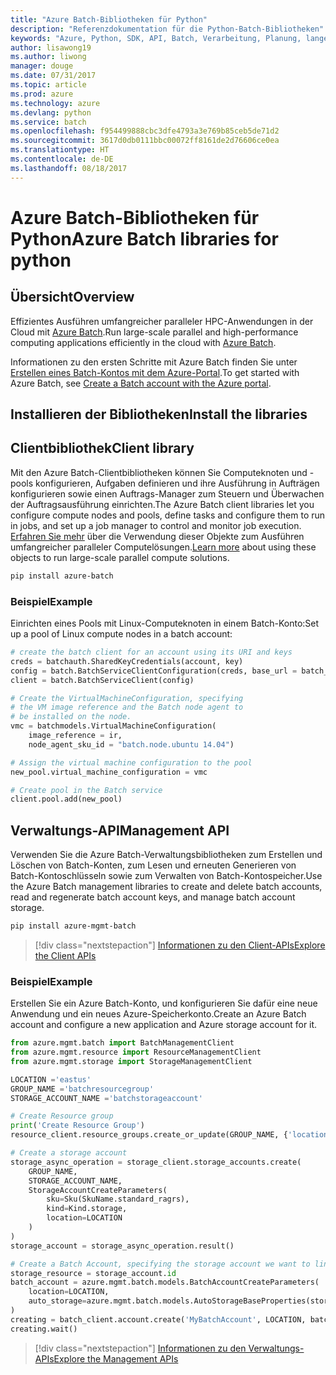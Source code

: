 ```yaml
---
title: "Azure Batch-Bibliotheken für Python"
description: "Referenzdokumentation für die Python-Batch-Bibliotheken"
keywords: "Azure, Python, SDK, API, Batch, Verarbeitung, Planung, lange Ausführungszeit"
author: lisawong19
ms.author: liwong
manager: douge
ms.date: 07/31/2017
ms.topic: article
ms.prod: azure
ms.technology: azure
ms.devlang: python
ms.service: batch
ms.openlocfilehash: f954499888cbc3dfe4793a3e769b85ceb5de71d2
ms.sourcegitcommit: 3617d0db0111bbc00072ff8161de2d76606ce0ea
ms.translationtype: HT
ms.contentlocale: de-DE
ms.lasthandoff: 08/18/2017
---
```

# <a name="azure-batch-libraries-for-python"></a><span data-ttu-id="e9ad1-104">Azure Batch-Bibliotheken für Python</span><span class="sxs-lookup"><span data-stu-id="e9ad1-104">Azure Batch libraries for python</span></span>

## <a name="overview"></a><span data-ttu-id="e9ad1-105">Übersicht</span><span class="sxs-lookup"><span data-stu-id="e9ad1-105">Overview</span></span>

<span data-ttu-id="e9ad1-106">Effizientes Ausführen umfangreicher paralleler HPC-Anwendungen in der Cloud mit [Azure Batch](/azure/batch/batch-technical-overview).</span><span class="sxs-lookup"><span data-stu-id="e9ad1-106">Run large-scale parallel and high-performance computing applications efficiently in the cloud with [Azure Batch](/azure/batch/batch-technical-overview).</span></span>   

<span data-ttu-id="e9ad1-107">Informationen zu den ersten Schritte mit Azure Batch finden Sie unter [Erstellen eines Batch-Kontos mit dem Azure-Portal](/azure/batch/batch-account-create-portal).</span><span class="sxs-lookup"><span data-stu-id="e9ad1-107">To get started with Azure Batch, see [Create a Batch account with the Azure portal](/azure/batch/batch-account-create-portal).</span></span>

## <a name="install-the-libraries"></a><span data-ttu-id="e9ad1-108">Installieren der Bibliotheken</span><span class="sxs-lookup"><span data-stu-id="e9ad1-108">Install the libraries</span></span>

## <a name="client-library"></a><span data-ttu-id="e9ad1-109">Clientbibliothek</span><span class="sxs-lookup"><span data-stu-id="e9ad1-109">Client library</span></span>
<span data-ttu-id="e9ad1-110">Mit den Azure Batch-Clientbibliotheken können Sie Computeknoten und -pools konfigurieren, Aufgaben definieren und ihre Ausführung in Aufträgen konfigurieren sowie einen Auftrags-Manager zum Steuern und Überwachen der Auftragsausführung einrichten.</span><span class="sxs-lookup"><span data-stu-id="e9ad1-110">The Azure Batch client libraries let you configure compute nodes and pools, define tasks and configure them to run in jobs, and set up a job manager to control and monitor job execution.</span></span> <span data-ttu-id="e9ad1-111">[Erfahren Sie mehr](/azure/batch/batch-api-basics) über die Verwendung dieser Objekte zum Ausführen umfangreicher paralleler Computelösungen.</span><span class="sxs-lookup"><span data-stu-id="e9ad1-111">[Learn more](/azure/batch/batch-api-basics) about using these objects to run large-scale parallel compute solutions.</span></span>

```bash
pip install azure-batch
```
### <a name="example"></a><span data-ttu-id="e9ad1-112">Beispiel</span><span class="sxs-lookup"><span data-stu-id="e9ad1-112">Example</span></span>

<span data-ttu-id="e9ad1-113">Einrichten eines Pools mit Linux-Computeknoten in einem Batch-Konto:</span><span class="sxs-lookup"><span data-stu-id="e9ad1-113">Set up a pool of Linux compute nodes in a batch account:</span></span>

```python
# create the batch client for an account using its URI and keys
creds = batchauth.SharedKeyCredentials(account, key)
config = batch.BatchServiceClientConfiguration(creds, base_url = batch_url)
client = batch.BatchServiceClient(config)

# Create the VirtualMachineConfiguration, specifying
# the VM image reference and the Batch node agent to
# be installed on the node.
vmc = batchmodels.VirtualMachineConfiguration(
    image_reference = ir,
    node_agent_sku_id = "batch.node.ubuntu 14.04")

# Assign the virtual machine configuration to the pool
new_pool.virtual_machine_configuration = vmc

# Create pool in the Batch service
client.pool.add(new_pool)
```

## <a name="management-api"></a><span data-ttu-id="e9ad1-114">Verwaltungs-API</span><span class="sxs-lookup"><span data-stu-id="e9ad1-114">Management API</span></span>
<span data-ttu-id="e9ad1-115">Verwenden Sie die Azure Batch-Verwaltungsbibliotheken zum Erstellen und Löschen von Batch-Konten, zum Lesen und erneuten Generieren von Batch-Kontoschlüsseln sowie zum Verwalten von Batch-Kontospeicher.</span><span class="sxs-lookup"><span data-stu-id="e9ad1-115">Use the Azure Batch management libraries to create and delete batch accounts, read and regenerate batch account keys, and manage batch account storage.</span></span>

```bash
pip install azure-mgmt-batch
```
> [!div class="nextstepaction"]
> [<span data-ttu-id="e9ad1-116">Informationen zu den Client-APIs</span><span class="sxs-lookup"><span data-stu-id="e9ad1-116">Explore the Client APIs</span></span>](/python/api/overview/azure/batch/clientlibrary)

### <a name="example"></a><span data-ttu-id="e9ad1-117">Beispiel</span><span class="sxs-lookup"><span data-stu-id="e9ad1-117">Example</span></span>
<span data-ttu-id="e9ad1-118">Erstellen Sie ein Azure Batch-Konto, und konfigurieren Sie dafür eine neue Anwendung und ein neues Azure-Speicherkonto.</span><span class="sxs-lookup"><span data-stu-id="e9ad1-118">Create an Azure Batch account and configure a new application and Azure storage account for it.</span></span>

```python
from azure.mgmt.batch import BatchManagementClient
from azure.mgmt.resource import ResourceManagementClient
from azure.mgmt.storage import StorageManagementClient

LOCATION ='eastus'
GROUP_NAME ='batchresourcegroup'
STORAGE_ACCOUNT_NAME ='batchstorageaccount'

# Create Resource group
print('Create Resource Group')
resource_client.resource_groups.create_or_update(GROUP_NAME, {'location': LOCATION})

# Create a storage account
storage_async_operation = storage_client.storage_accounts.create(
    GROUP_NAME,
    STORAGE_ACCOUNT_NAME,
    StorageAccountCreateParameters(
        sku=Sku(SkuName.standard_ragrs),
        kind=Kind.storage,
        location=LOCATION
    )
)
storage_account = storage_async_operation.result()

# Create a Batch Account, specifying the storage account we want to link
storage_resource = storage_account.id
batch_account = azure.mgmt.batch.models.BatchAccountCreateParameters(
    location=LOCATION,
    auto_storage=azure.mgmt.batch.models.AutoStorageBaseProperties(storage_resource)
)
creating = batch_client.account.create('MyBatchAccount', LOCATION, batch_account)
creating.wait()
```

> [!div class="nextstepaction"]
> [<span data-ttu-id="e9ad1-119">Informationen zu den Verwaltungs-APIs</span><span class="sxs-lookup"><span data-stu-id="e9ad1-119">Explore the Management APIs</span></span>](/python/api/overview/azure/batch/managementlibrary)